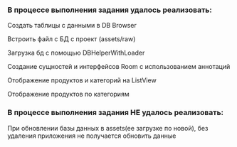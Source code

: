 ### В процессе выполнения задания удалось реализовать:

Создать таблицы с данными в DB Browser

Встроить файл с БД с проект (assets/raw)

Загрузка бд с помощью DBHelperWithLoader

Создание сущностей и интерфейсов Room с использованием аннотаций

Отображение продуктов и категорий на ListView

Отображение продуктов по категориям

### В процессе выполнения задания НЕ удалось реализовать:

При обновлении базы данных в assets(ее загрузке по новой), без удаления приложения не получается обновить данные